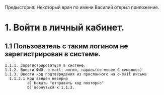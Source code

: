 

Предыстория: Некоторый врач по имени Василий открыл приложение.

# 1. Войти в личный кабинет.
  ## 1.1 Пользователь с таким логином не зарегистрирован в системе.
    1.1.1. Зарегистрироваться в системе.
    1.1.2. Ввести ФИО, e-mail, логин, пароль(не менее 6 символов)
    1.1.3. Ввести код подтверждения из присланного на e-mail письма
      1.1.3.1 Код введён неверно
              а) Нажать "отправить код повторно"
              б) вернуться к 1.1.3.
